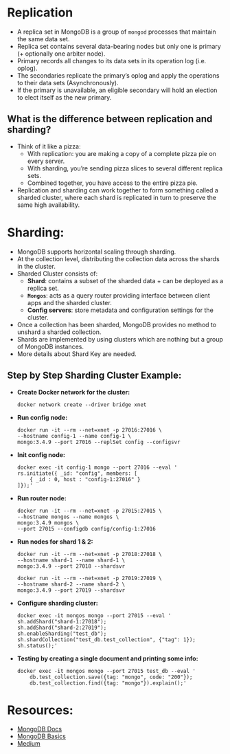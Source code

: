 # Replication
- A replica set in MongoDB is a group of `mongod` processes that maintain the same data set.
- Replica set contains several data-bearing nodes but only one is primary (+ optionally one arbiter node).
- Primary records all changes to its data sets in its operation log (i.e. oplog).
- The secondaries replicate the primary’s oplog and apply the operations to their data sets (Asynchronously).
- If the primary is unavailable, an eligible secondary will hold an election to elect itself as the new primary.

## What is the difference between replication and sharding?
- Think of it like a pizza:
  - With replication: you are making a copy of a complete pizza pie on every server.
  - With sharding, you’re sending pizza slices to several different replica sets.
  - Combined together, you have access to the entire pizza pie.
- Replication and sharding can work together to form something called a sharded cluster, where each shard is replicated in turn to preserve the same high availability.

# Sharding:
- MongoDB supports horizontal scaling through sharding.
- At the collection level, distributing the collection data across the shards in the cluster.
- Sharded Cluster consists of:
  - **Shard**: contains a subset of the sharded data + can be deployed as a replica set.
  - **`Mongos`**: acts as a query router providing interface between client apps and the sharded cluster.
  - **Config servers**: store metadata and configuration settings for the cluster.
- Once a collection has been sharded, MongoDB provides no method to unshard a sharded collection.
- Shards are implemented by using clusters which are nothing but a group of MongoDB instances.
- More details about Shard Key are needed.
## Step by Step Sharding Cluster Example:

  - **Create Docker network for the cluster:**
    ```
    docker network create --driver bridge xnet
    ```
  - **Run config node:**
    ```
    docker run -it --rm --net=xnet -p 27016:27016 \
    --hostname config-1 --name config-1 \
    mongo:3.4.9 --port 27016 --replSet config --configsvr
    ```
  - **Init config node:**
    ```
    docker exec -it config-1 mongo --port 27016 --eval '
    rs.initiate({ _id: "config", members: [
        { _id : 0, host : "config-1:27016" }
    ]});'
    ```
  - **Run router node:**
    ```
    docker run -it --rm --net=xnet -p 27015:27015 \
    --hostname mongos --name mongos \
    mongo:3.4.9 mongos \
    --port 27015 --configdb config/config-1:27016
    ```
  - **Run nodes for shard 1 & 2:**
    ```
    docker run -it --rm --net=xnet -p 27018:27018 \
    --hostname shard-1 --name shard-1 \
    mongo:3.4.9 --port 27018 --shardsvr
    ```
    ```
    docker run -it --rm --net=xnet -p 27019:27019 \
    --hostname shard-2 --name shard-2 \
    mongo:3.4.9 --port 27019 --shardsvr
    ```
  - **Configure sharding cluster:**
    ```
    docker exec -it mongos mongo --port 27015 --eval '
    sh.addShard("shard-1:27018");
    sh.addShard("shard-2:27019");
    sh.enableSharding("test_db");
    sh.shardCollection("test_db.test_collection", {"tag": 1});
    sh.status();'
    ```
  - **Testing by creating a single document and printing some info:**
    ```
    docker exec -it mongos mongo --port 27015 test_db --eval '
        db.test_collection.save({tag: "mongo", code: "200"});
        db.test_collection.find({tag: "mongo"}).explain();'
    ```

# Resources:
- [MongoDB Docs](https://docs.mongodb.com/)
- [MongoDB Basics](https://docs.mongodb.com/manual/)
- [Medium](https://medium.com/)
